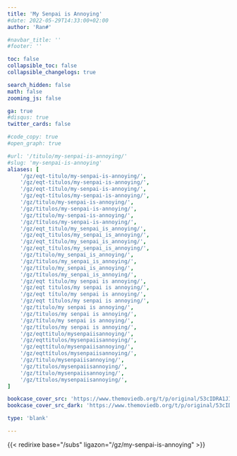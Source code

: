 ```yaml
---
title: 'My Senpai is Annoying'
#date: 2022-05-29T14:33:00+02:00
author: 'Ran#'

#navbar_title: ''
#footer: ''

toc: false
collapsible_toc: false
collapsible_changelogs: true

search_hidden: false
math: false
zooming_js: false

ga: true
#disqus: true
twitter_cards: false

#code_copy: true
#open_graph: true

#url: '/titulo/my-senpai-is-annoying/'
#slug: 'my-senpai-is-annoying'
aliases: [
    '/gz/eqt-titulo/my-senpai-is-annoying/',
    '/gz/eqt-titulos/my-senpai-is-annoying/',
    '/gz/eqt-título/my-senpai-is-annoying/',
    '/gz/eqt-títulos/my-senpai-is-annoying/',
    '/gz/titulo/my-senpai-is-annoying/',
    '/gz/titulos/my-senpai-is-annoying/',
    '/gz/título/my-senpai-is-annoying/',
    '/gz/títulos/my-senpai-is-annoying/',
    '/gz/eqt_titulo/my_senpai_is_annoying/',
    '/gz/eqt_titulos/my_senpai_is_annoying/',
    '/gz/eqt_título/my_senpai_is_annoying/',
    '/gz/eqt_títulos/my_senpai_is_annoying/',
    '/gz/titulo/my_senpai_is_annoying/',
    '/gz/titulos/my_senpai_is_annoying/',
    '/gz/título/my_senpai_is_annoying/',
    '/gz/títulos/my_senpai_is_annoying/',
    '/gz/eqt titulo/my senpai is annoying/',
    '/gz/eqt titulos/my senpai is annoying/',
    '/gz/eqt título/my senpai is annoying/',
    '/gz/eqt títulos/my senpai is annoying/',
    '/gz/titulo/my senpai is annoying/',
    '/gz/titulos/my senpai is annoying/',
    '/gz/título/my senpai is annoying/',
    '/gz/títulos/my senpai is annoying/',
    '/gz/eqttitulo/mysenpaiisannoying/',
    '/gz/eqttitulos/mysenpaiisannoying/',
    '/gz/eqttítulo/mysenpaiisannoying/',
    '/gz/eqttítulos/mysenpaiisannoying/',
    '/gz/titulo/mysenpaiisannoying/',
    '/gz/titulos/mysenpaiisannoying/',
    '/gz/título/mysenpaiisannoying/',
    '/gz/títulos/mysenpaiisannoying/',
]

bookcase_cover_src: 'https://www.themoviedb.org/t/p/original/53cIDRA1JIzMSm9W0LrOPQkGuFg.jpg'
bookcase_cover_src_dark: 'https://www.themoviedb.org/t/p/original/53cIDRA1JIzMSm9W0LrOPQkGuFg.jpg'

type: 'blank'

---
```


{{< redirixe base="/subs" ligazon="/gz/my-senpai-is-annoying" >}}
